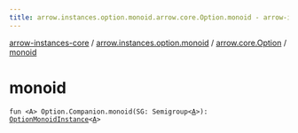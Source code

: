 ```yaml
---
title: arrow.instances.option.monoid.arrow.core.Option.monoid - arrow-instances-core
---
```


[arrow-instances-core](../../index.html) / [arrow.instances.option.monoid](../index.html) / [arrow.core.Option](index.html) / [monoid](./monoid.html)

# monoid

`fun <A> Option.Companion.monoid(SG: Semigroup<`[`A`](monoid.html#A)`>): `[`OptionMonoidInstance`](../../arrow.instances/-option-monoid-instance/index.html)`<`[`A`](monoid.html#A)`>`